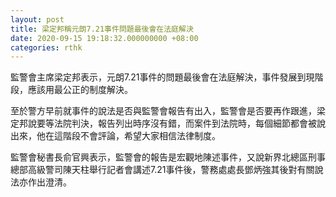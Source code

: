 ```yaml
---
layout: post
title: 梁定邦稱元朗7.21事件問題最後會在法庭解決
date: 2020-09-15 19:18:32.000000000 +08:00
categories: rthk
---
```


監警會主席梁定邦表示，元朗7.21事件的問題最後會在法庭解決，事件發展到現階段，應該用最公正的制度解決。

至於警方早前就事件的說法是否與監警會報告有出入，監警會是否要再作跟進，梁定邦說要等法院判決，報告列出時序沒有錯，而案件到法院時，每個細節都會被說出來，他在這階段不會評論，希望大家相信法律制度。

監警會秘書長俞官興表示，監警會的報告是宏觀地陳述事件，又說新界北總區刑事總部高級警司陳天柱舉行記者會講述7.21事件後，警務處處長鄧炳強其後對有關說法亦作出澄清。
